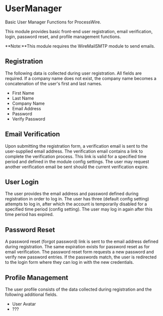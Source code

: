 # UserManager
Basic User Manager Functions for ProcessWire.

This module provides basic front-end user registration, email verification, login, password reset, and profile management functions.

**Note:**This module requires the WireMailSMTP module to send emails.

## Registration
The following data is collected during user registration. All fields are required. If a company name does not exist, the company name becomes a concatenation of the user's first and last names.
* First Name
* Last Name
* Company Name
* Email Address
* Password
* Verify Password

## Email Verification
Upon submitting the registration form, a verification email is sent to the user-supplied email address. The verification email contains a link to complete the verification process. This link is valid for a specified time period and defined in the module config settings. The user may request another verification email be sent should the current verification expire.

## User Login
The user provides the email address and password defined during registration in order to log in. The user has three (default config setting) attempts to log in, after which the account is temporarily disabled for a specified time period (config setting). The user may log in again after this time period has expired.

## Password Reset
A password reset (forgot password) link is sent to the email address defined during registration. The same expiration exists for password reset as for email verification. The password reset form requests a new password and verify new password entries. If the passwords match, the user is redirected to the login form where they can log in with the new credentials.

## Profile Management
The user profile consists of the data collected during registration and the following additional fields.
* User Avatar
* ???
